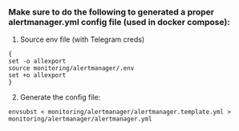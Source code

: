 ### Make sure to do the following to generated a proper alertmanager.yml config file (used in docker compose):

1. Source env file (with Telegram creds)
```
{
set -o allexport
source monitoring/alertmanager/.env
set +o allexport
}
```

2. Generate the config file:
```
envsubst < monitoring/alertmanager/alertmanager.template.yml > monitoring/alertmanager/alertmanager.yml
```